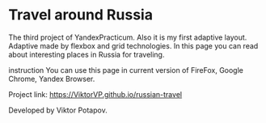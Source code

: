 # Travel around Russia

The third project of YandexPracticum. Also it is my first adaptive layout. Adaptive made by flexbox and grid technologies. In this page you can read about interesting places in Russia for traveling.

instruction 
You can use this page in current version of FireFox, Google Chrome, Yandex Browser.

Project link: https://ViktorVP.github.io/russian-travel

Developed by Viktor Potapov.


